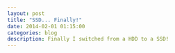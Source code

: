 ```yaml
---
layout: post
title: "SSD... Finally!"
date: 2014-02-01 01:15:00
categories: blog
description: Finally I switched from a HDD to a SSD!
---
```

